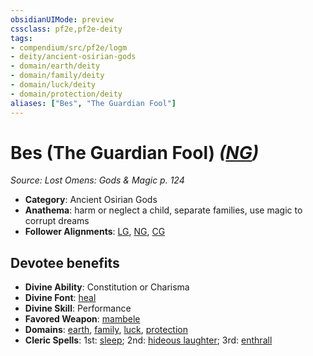 ```yaml
---
obsidianUIMode: preview
cssclass: pf2e,pf2e-deity
tags:
- compendium/src/pf2e/logm
- deity/ancient-osirian-gods
- domain/earth/deity
- domain/family/deity
- domain/luck/deity
- domain/protection/deity
aliases: ["Bes", "The Guardian Fool"]
---
```

# Bes (The Guardian Fool) *([NG](../../../rules/traits/neutral-good-b1.md))*  
*Source: Lost Omens: Gods & Magic p. 124*  

- **Category**: Ancient Osirian Gods
- **Anathema**: harm or neglect a child, separate families, use magic to corrupt dreams
- **Follower Alignments**: [LG](../../../rules/traits/lawful-goo-b1.md), [NG](../../../rules/traits/neutral-good-b1.md), [CG](../../../rules/traits/chaotic-good-b1.md)

## Devotee benefits

- **Divine Ability**: Constitution or Charisma
- **Divine Font**: [heal](../../spells/heal.md)
- **Divine Skill**: Performance
- **Favored Weapon**: [mambele](../../equipment/items/mambele-logm.md)
- **Domains**: [earth](../domains.md#Earth), [family](../domains.md#Family), [luck](../domains.md#Luck), [protection](../domains.md#Protection)
- **Cleric Spells**: 1st: [sleep](../../spells/sleep.md); 2nd: [hideous laughter](../../spells/hideous-laughter.md); 3rd: [enthrall](../../spells/enthrall.md)